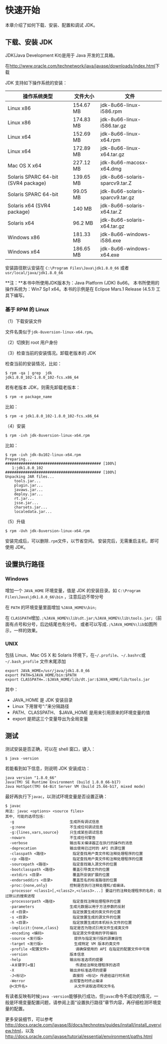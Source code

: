 # 快速开始

本章介绍了如何下载、安装、配置和调试 JDK。

## 下载、安装 JDK

JDK(Java Development Kit)是用于 Java 开发的工具箱。

在<http://www.oracle.com/technetwork/java/javase/downloads/index.html>下载

JDK 支持如下操作系统的安装：

操作系统类型 | 文件大小 | 文件
---- | ---- | ----
Linux x86	| 154.67 MB | jdk-8u66-linux-i586.rpm
Linux x86	| 174.83 MB | jdk-8u66-linux-i586.tar.gz
Linux x64	| 152.69 MB | jdk-8u66-linux-x64.rpm
Linux x64	| 172.89 MB | jdk-8u66-linux-x64.tar.gz
Mac OS X x64	| 227.12 MB | jdk-8u66-macosx-x64.dmg
Solaris SPARC 64-bit (SVR4 package)	| 139.65 MB | jdk-8u66-solaris-sparcv9.tar.Z
Solaris SPARC 64-bit	 | 99.05 MB | jdk-8u66-solaris-sparcv9.tar.gz
Solaris x64 (SVR4 package) | 140 MB | jdk-8u66-solaris-x64.tar.Z
Solaris x64	| 96.2 MB | jdk-8u66-solaris-x64.tar.gz
Windows x86	| 181.33 MB | jdk-8u66-windows-i586.exe
Windows x64	| 186.65 MB | jdk-8u66-windows-x64.exe

安装路径默认安装在 `C:\Program Files\Java\jdk1.8.0_66` 或者 `usr/local/java/jdk1.8.0_66`

**注：**本书中所使用JDK版本为：Java Platform (JDK) 8u66。
本书所使用的操作系统为：Win7 Sp1 x64。本书的示例是在 Eclipse  Mars.1 Release (4.5.1) 工具下编写。

### 基于 RPM 的 Linux

（1）下载安装文件

文件名类似于`jdk-8uversion-linux-x64.rpm`。
 

（2）切换到 root 用户身份

（3）检查当前的安装情况。卸载老版本的 JDK

检查当前的安装情况，比如：

```shell
$ rpm -qa | grep  jdk
jdk1.8.0_102-1.8.0_102-fcs.x86_64
```

若有老版本 JDK，则需先卸载老版本：

```shell
$ rpm -e package_name
 ```
 
比如：

```shell
$ rpm -e jdk1.8.0_102-1.8.0_102-fcs.x86_64
 ```

（4）安装

```shell
$ rpm -ivh jdk-8uversion-linux-x64.rpm
```

比如：

```shell
$ rpm -ivh jdk-8u102-linux-x64.rpm
Preparing...                ########################################### [100%]
   1:jdk1.8.0_102           ########################################### [100%]
Unpacking JAR files...
	tools.jar...
	plugin.jar...
	javaws.jar...
	deploy.jar...
	rt.jar...
	jsse.jar...
	charsets.jar...
	localedata.jar...
 ```
 
（5）升级

```shell
$ rpm -Uvh jdk-8uversion-linux-x64.rpm
```

安装完成后，可以删除`.rpm`文件，以节省空间。 安装完后，无需重启主机，即可使用 JDK。


## 设置执行路径


### Windows

增加一个 `JAVA_HOME` 环境变量，值是 JDK 的安装目录。如 `C:\Program Files\Java\jdk1.8.0_66\bin` ，注意后边不带分号

在 `PATH` 的环境变量里面增加 `%JAVA_HOME%\bin;` 

在 `CLASSPATH`增加`.;%JAVA_HOME%\lib\dt.jar;%JAVA_HOME%\lib\tools.jar;`（前面有点号和分号，后边结尾也有分号。
或者可以写成`.;%JAVA_HOME%\lib`如图所示，一样的效果。
 
### UNIX

包括 Linux、Mac OS X 和 Solaris 环境下，在`~/.profile`、`~/.bashrc`或 `~/.bash_profile` 文件末尾添加

```
export JAVA_HOME=/usr/java/jdk1.8.0_66
export PATH=$JAVA_HOME/bin:$PATH
export CLASSPATH=.:$JAVA_HOME/lib/dt.jar:$JAVA_HOME/lib/tools.jar
```

其中：

* JAVA_HOME 是 JDK 安装目录
* Linux 下用冒号“:”来分隔路径
* $PATH 、$CLASSPATH、 $JAVA_HOME 是用来引用原来的环境变量的值
* export 是把这三个变量导出为全局变量

## 测试

测试安装是否正确，可以在 shell 窗口，键入：

```shell
$ java -version
```

若能看到如下信息，则说明 JDK 安装成功：

```
java version "1.8.0_66"
Java(TM) SE Runtime Environment (build 1.8.0_66-b17)
Java HotSpot(TM) 64-Bit Server VM (build 25.66-b17, mixed mode)
```

最好再执行下`javac`，以测试环境变量是否设置正确：

```shell
$ javac
用法: javac <options> <source files>
其中, 可能的选项包括:
  -g                         生成所有调试信息
  -g:none                    不生成任何调试信息
  -g:{lines,vars,source}     只生成某些调试信息
  -nowarn                    不生成任何警告
  -verbose                   输出有关编译器正在执行的操作的消息
  -deprecation               输出使用已过时的 API 的源位置
  -classpath <路径>            指定查找用户类文件和注释处理程序的位置
  -cp <路径>                   指定查找用户类文件和注释处理程序的位置
  -sourcepath <路径>           指定查找输入源文件的位置
  -bootclasspath <路径>        覆盖引导类文件的位置
  -extdirs <目录>              覆盖所安装扩展的位置
  -endorseddirs <目录>         覆盖签名的标准路径的位置
  -proc:{none,only}          控制是否执行注释处理和/或编译。
  -processor <class1>[,<class2>,<class3>...] 要运行的注释处理程序的名称; 绕过默认的搜索进程
  -processorpath <路径>        指定查找注释处理程序的位置
  -parameters                生成元数据以用于方法参数的反射
  -d <目录>                    指定放置生成的类文件的位置
  -s <目录>                    指定放置生成的源文件的位置
  -h <目录>                    指定放置生成的本机标头文件的位置
  -implicit:{none,class}     指定是否为隐式引用文件生成类文件
  -encoding <编码>             指定源文件使用的字符编码
  -source <发行版>              提供与指定发行版的源兼容性
  -target <发行版>              生成特定 VM 版本的类文件
  -profile <配置文件>            请确保使用的 API 在指定的配置文件中可用
  -version                   版本信息
  -help                      输出标准选项的提要
  -A关键字[=值]                  传递给注释处理程序的选项
  -X                         输出非标准选项的提要
  -J<标记>                     直接将 <标记> 传递给运行时系统
  -Werror                    出现警告时终止编译
  @<文件名>                     从文件读取选项和文件名
```

有读者反映有时候`java -version`能够执行成功，但`javac`命令不成功的情况，一般是环境变量配置问题，请参阅上面“设置执行路径”章节内容，再仔细检测环境变量的配置。


更多安装细节，可以参考 <http://docs.oracle.com/javase/8/docs/technotes/guides/install/install_overview.html>，以及<http://docs.oracle.com/javase/tutorial/essential/environment/paths.html>
